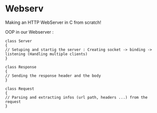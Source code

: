 # Webserv
Making an HTTP WebServer in C from scratch!

OOP in our Webserver :

	class Server
  	{
	// Setuping and startig the server : Creating socket -> binding -> listening (Handling multiple clients)
	}
  
  	class Response
  	{
	// Sending the response header and the body 
	}
	
	class Request
  	{
	// Parsing and extracting infos (url path, headers ...) from the request
  	}
